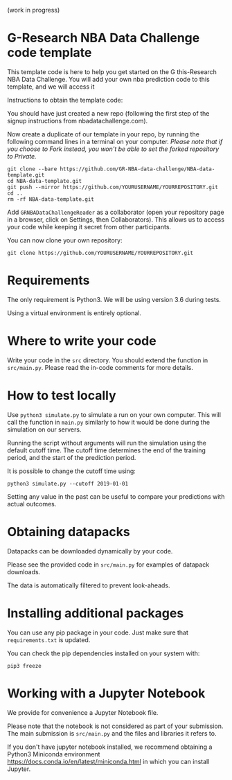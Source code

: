 (work in progress)

# G-Research NBA Data Challenge code template

This template code is here to help you get started on the G this-Research NBA Data Challenge. You will add your own nba prediction code to this template, and we will access it

Instructions to obtain the template code:

You should have just created a new repo (following the first step of the signup instructions from nbadatachallenge.com).

Now create a duplicate of our template in your repo, by running the following command lines in a terminal on your computer.
*Please note that if you choose to Fork instead, you won't be able to set the forked repository to Private.*
```
git clone --bare https://github.com/GR-NBA-data-challenge/NBA-data-template.git
cd NBA-data-template.git
git push --mirror https://github.com/YOURUSERNAME/YOURREPOSITORY.git
cd ..
rm -rf NBA-data-template.git
```
Add `GRNBADataChallengeReader` as a collaborator (open your repository page in a browser, click on Settings, then Collaborators).
This allows us to access your code while keeping it secret from other participants.

You can now clone your own repository:
```
git clone https://github.com/YOURUSERNAME/YOURREPOSITORY.git
```

# Requirements

The only requirement is Python3. We will be using version 3.6 during tests.

Using a virtual environment is entirely optional.

# Where to write your code

Write your code in the `src` directory. You should extend the function in `src/main.py`. Please read the in-code comments for more details.

# How to test locally

Use `python3 simulate.py` to simulate a run on your own computer. This will call the function in `main.py` similarly to how it would be done during the simulation on our servers.

Running the script without arguments will run the simulation using the default cutoff time. The cutoff time determines the end of the training period, and the start of the prediction period.

It is possible to change the cutoff time using:

```
python3 simulate.py --cutoff 2019-01-01
```

Setting any value in the past can be useful to compare your predictions with actual outcomes.

# Obtaining datapacks

Datapacks can be downloaded dynamically by your code.

Please see the provided code in `src/main.py` for examples of datapack downloads.

The data is automatically filtered to prevent look-aheads.

# Installing additional packages

You can use any pip package in your code. Just make sure that `requirements.txt` is updated.

You can check the pip dependencies installed on your system with:

```
pip3 freeze
```

# Working with a Jupyter Notebook

We provide for convenience a Jupyter Notebook file.

Please note that the notebook is not considered as part of your submission. The main submission is `src/main.py` and the files and libraries it refers to.

If you don't have jupyter notebook installed, we recommend obtaining a Python3 Miniconda environment https://docs.conda.io/en/latest/miniconda.html in which you can install Jupyter.
